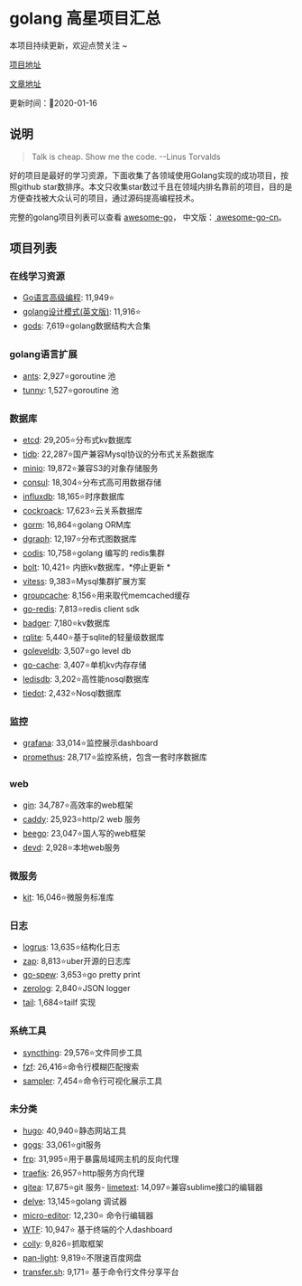 # golang 高星项目汇总

本项目持续更新，欢迎点赞关注 ~

[项目地址](https://github.com/sweetycode/golang-k-stars-projects)

[文章地址](http://www.pystarter.com/p/golang-k-stars-projects)



更新时间：:calendar:2020-01-16



## 说明

> Talk is cheap. Show me the code.  --Linus Torvalds

好的项目是最好的学习资源，下面收集了各领域使用Golang实现的成功项目，按照github star数排序。本文只收集star数过千且在领域内排名靠前的项目，目的是方便查找被大众认可的项目，通过源码提高编程技术。

完整的golang项目列表可以查看 [awesome-go](https://github.com/avelino/awesome-go)， 中文版：[ awesome-go-cn](https://github.com/jobbole/awesome-go-cn)。



## 项目列表

### 在线学习资源

- [Go语言高级编程](https://github.com/chai2010/advanced-go-programming-book): 11,949:star:
- [golang设计模式(英文版)](https://github.com/tmrts/go-patterns): 11,916:star:
- [gods](https://github.com/emirpasic/gods): 7,619:star:golang数据结构大合集



### golang语言扩展

- [ants](https://github.com/panjf2000/ants): 2,927:star:goroutine 池
- [tunny](https://github.com/Jeffail/tunny): 1,527:star:goroutine 池



### 数据库

- [etcd](https://github.com/etcd-io/etcd): 29,205:star:分布式kv数据库
- [tidb](https://github.com/pingcap/tidb): 22,287:star:国产兼容Mysql协议的分布式关系数据库
- [minio](https://github.com/minio/minio): 19,872:star:兼容S3的对象存储服务
- [consul](https://github.com/hashicorp/consul): 18,304:star:分布式高可用数据存储
- [influxdb](https://github.com/influxdata/influxdb): 18,165:star:时序数据库
- [cockroack](https://github.com/cockroachdb/cockroach): 17,623:star:云关系数据库 
- [gorm](https://github.com/jinzhu/gorm): 16,864:star:golang ORM库
- [dgraph](https://github.com/dgraph-io/dgraph): 12,197:star:分布式图数据库
- [codis](https://github.com/CodisLabs/codis): 10,758:star:golang 编写的 redis集群
- [bolt](https://github.com/boltdb/bolt): 10,421:star: 内嵌kv数据库，*停止更新 *
- [vitess](https://github.com/vitessio/vitess): 9,383:star:Mysql集群扩展方案
- [groupcache](https://github.com/golang/groupcache): 8,156:star:用来取代memcached缓存
- [go-redis](https://github.com/go-redis/redis): 7,813:star:redis client sdk
- [badger](https://github.com/dgraph-io/badger): 7,180:star:kv数据库
- [rqlite](https://github.com/rqlite/rqlite): 5,440:star:基于sqlite的轻量级数据库
- [goleveldb](https://github.com/syndtr/goleveldb): 3,507:star:go level db
- [go-cache](https://github.com/patrickmn/go-cache): 3,407:star:单机kv内存存储
- [ledisdb](https://github.com/siddontang/ledisdb): 3,202:star:高性能nosql数据库
- [tiedot](https://github.com/HouzuoGuo/tiedot): 2,432:star:Nosql数据库



### 监控

- [grafana](https://github.com/grafana/grafana): 33,014:star:监控展示dashboard
- [promethus](https://github.com/prometheus/prometheus): 28,717:star:监控系统，包含一套时序数据库



### web

- [gin](https://github.com/gin-gonic/gin): 34,787:star:高效率的web框架
- [caddy](https://github.com/caddyserver/caddy): 25,923:star:http/2 web 服务
- [beego](https://github.com/astaxie/beego): 23,047:star:国人写的web框架
- [devd](https://github.com/cortesi/devd): 2,928:star:本地web服务



### 微服务

- [kit](https://github.com/go-kit/kit): 16,046:star:微服务标准库



### 日志

- [logrus](https://github.com/sirupsen/logrus): 13,635:star:结构化日志
- [zap](https://github.com/uber-go/zap): 8,813:star:uber开源的日志库
- [go-spew](https://github.com/davecgh/go-spew): 3,653:star:go pretty print
- [zerolog](https://github.com/rs/zerolog): 2,840:star:JSON logger
- [tail](https://github.com/hpcloud/tail): 1,684:star:tailf 实现



### 系统工具

- [syncthing](https://github.com/syncthing/syncthing): 29,576:star:文件同步工具
- [fzf](https://github.com/junegunn/fzf): 26,416:star:命令行模糊匹配搜索 
- [sampler](https://github.com/sqshq/sampler): 7,454:star:命令行可视化展示工具



### 未分类

- [hugo](https://github.com/gohugoio/hugo): 40,940:star:静态网站工具
- [gogs](https://github.com/gogs/gogs): 33,061:star:git服务
- [frp](https://github.com/fatedier/frp): 31,995:star:用于暴露局域网主机的反向代理 
- [traefik](https://github.com/containous/traefik): 26,957:star:http服务方向代理
- [gitea](https://github.com/go-gitea/gitea): 17,875:star:git 服务- [limetext](https://github.com/limetext/lime): 14,097:star:兼容sublime接口的编辑器
- [delve](https://github.com/go-delve/delve): 13,145:star:golang 调试器
- [micro-editor](https://github.com/zyedidia/micro): 12,230:star: 命令行编辑器
- [WTF](https://github.com/wtfutil/wtf): 10,947:star: 基于终端的个人dashboard
- [colly](https://github.com/gocolly/colly): 9,826:star:抓取框架
- [pan-light](https://github.com/peterq/pan-light): 9,819:star:不限速百度网盘
- [transfer.sh](https://github.com/dutchcoders/transfer.sh/): 9,171:star: 基于命令行文件分享平台
